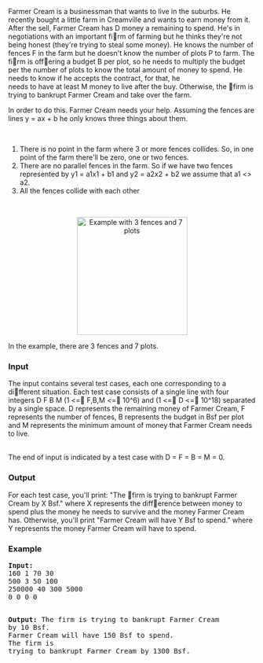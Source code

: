 <p>Farmer Cream is a businessman that wants to live in the suburbs. He recently bought a little farm in Creamville and wants to earn money from it. After the sell, Farmer Cream has D money a remaining to spend. He's in negotiations with an important firm of farming but he thinks they're not being honest (they're trying to steal some money). He knows the number of fences F in the farm but he doesn't know the number of plots P to farm. The firm is offering a budget B per plot, so he needs to multiply the budget per the number of plots to know the total amount of money to spend. He needs to know if he accepts the contract, for that, he<br>needs to have at least M money to live after the buy. Otherwise, the firm is trying to bankrupt Farmer Cream and take over the farm.</p>
<p>In order to do this. Farmer Cream needs your help. Assuming the fences are lines y = ax + b he only knows three things about them.</p>
<p>&nbsp;</p>
<ol>
<li>There is no point in the farm where 3 or more fences collides. So, in one point of the farm there'll be zero, one or two fences.</li>
<li>There are no parallel fences in the farm. So if we have two fences represented by y1 = a1x1 + b1 and y2 = a2x2 + b2 we assume that a1 &lt;&gt; a2.</li>
<li>All the fences collide with each other</li>
</ol>
<p>&nbsp;</p>
<p style="text-align: center;"><img style="vertical-align: middle;" src="../../../content/henu:ucv2013A" alt="Example with 3 fences and 7 plots" width="225" height="240"></p>
<p>In the example, there are 3 fences and 7 plots.</p>
<h3>Input</h3>
<p>The input contains several test cases, each one corresponding to a different situation. Each test case consists of a single line with four integers D F B M (1 &lt;= F,B,M &lt;= 10^6) and (1 &lt;= D &lt;= 10^18) separated by a single space. D represents the remaining money of Farmer Cream, F represents the number of fences, B represents the budget in Bsf per plot and M represents the minimum amount of money that Farmer Cream needs to live.</p>
<p><br>The end of input is indicated by a test case with D = F = B = M = 0.</p>
<h3>Output</h3>
<p>For each test case, you'll print: "The firm is trying to bankrupt Farmer Cream by X Bsf." where X represents the difference between money to spend plus the money he needs to survive and the money Farmer Cream has. Otherwise, you'll print "Farmer Cream will have Y Bsf to spend." where Y represents the money Farmer Cream will have to spend.</p>
<h3>Example</h3>
<pre><strong>Input:</strong>
160 1 70 30<br>500 3 50 100<br>250000 40 300 5000<br>0 0 0 0

<strong>Output:</strong>
The firm is trying to bankrupt Farmer Cream by 10 Bsf.<br>Farmer Cream will have 150 Bsf to spend.<br>The firm is trying to bankrupt Farmer Cream by 1300 Bsf.
</pre>